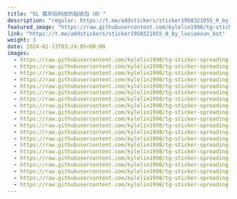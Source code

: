 ```yaml
---
title: "SL 喜欢玩科技的贴纸包（0）"
description: "regular: https://t.me/addstickers/sticker1950321055_0_by_luxiaoxun_bot"
featured_image: "https://raw.githubusercontent.com/kylelin1998/tg-sticker-spreading-worldwide-images/main/img/84cf474f-4027-4ad3-844c-e32af64a303a.jpg"
link: "https://t.me/addstickers/sticker1950321055_0_by_luxiaoxun_bot"
weight: 3
date: 2024-01-13T03:24:05+08:00
images:
  - https://raw.githubusercontent.com/kylelin1998/tg-sticker-spreading-worldwide-images/main/img/84cf474f-4027-4ad3-844c-e32af64a303a.jpg
  - https://raw.githubusercontent.com/kylelin1998/tg-sticker-spreading-worldwide-images/main/img/4c38f339-3157-4cec-836c-ccc39221c66b.jpg
  - https://raw.githubusercontent.com/kylelin1998/tg-sticker-spreading-worldwide-images/main/img/bab17b32-8b2c-4062-9272-ed32148e121a.jpg
  - https://raw.githubusercontent.com/kylelin1998/tg-sticker-spreading-worldwide-images/main/img/5ba3b865-9bfe-4ef4-846a-c755cfd7116a.jpg
  - https://raw.githubusercontent.com/kylelin1998/tg-sticker-spreading-worldwide-images/main/img/d832bdd1-5ad8-4a56-8afb-4f54ed5827c1.jpg
  - https://raw.githubusercontent.com/kylelin1998/tg-sticker-spreading-worldwide-images/main/img/c14529c2-9663-4034-91c3-1ecbde346a20.jpg
  - https://raw.githubusercontent.com/kylelin1998/tg-sticker-spreading-worldwide-images/main/img/95025464-7763-41c6-9b72-23dec1101184.jpg
  - https://raw.githubusercontent.com/kylelin1998/tg-sticker-spreading-worldwide-images/main/img/4beb8efa-2b0b-4717-b29b-3abeae7f8ddc.jpg
  - https://raw.githubusercontent.com/kylelin1998/tg-sticker-spreading-worldwide-images/main/img/2d85844d-0dd6-4da3-a9f3-2ba531158e92.jpg
  - https://raw.githubusercontent.com/kylelin1998/tg-sticker-spreading-worldwide-images/main/img/8015f095-fc8f-4ef6-ac6e-26cfc32bf9f4.jpg
  - https://raw.githubusercontent.com/kylelin1998/tg-sticker-spreading-worldwide-images/main/img/3d77497e-62a4-4780-89ba-16681e13b9ed.jpg
  - https://raw.githubusercontent.com/kylelin1998/tg-sticker-spreading-worldwide-images/main/img/e7acc263-06f3-40c4-935a-f9d13962f4b0.jpg
  - https://raw.githubusercontent.com/kylelin1998/tg-sticker-spreading-worldwide-images/main/img/999f0c47-8666-4c4b-a56e-dc324f074f04.jpg
  - https://raw.githubusercontent.com/kylelin1998/tg-sticker-spreading-worldwide-images/main/img/58dbb0c9-e4be-4e0f-a3a5-051f4b80e6cf.jpg
  - https://raw.githubusercontent.com/kylelin1998/tg-sticker-spreading-worldwide-images/main/img/b60f3232-6c7d-4889-930d-2950f6701b1f.jpg
  - https://raw.githubusercontent.com/kylelin1998/tg-sticker-spreading-worldwide-images/main/img/73bbc515-e534-4087-ab01-f978fc023c65.jpg
  - https://raw.githubusercontent.com/kylelin1998/tg-sticker-spreading-worldwide-images/main/img/8b577a15-4995-4653-b9df-b346258daf8c.jpg
  - https://raw.githubusercontent.com/kylelin1998/tg-sticker-spreading-worldwide-images/main/img/24b630fd-9e65-4bb5-ac70-ad6875528d70.jpg
  - https://raw.githubusercontent.com/kylelin1998/tg-sticker-spreading-worldwide-images/main/img/f0f4ea64-388a-4590-92e6-fc2e5a57cb24.jpg
  - https://raw.githubusercontent.com/kylelin1998/tg-sticker-spreading-worldwide-images/main/img/443fb29b-4634-4717-beb7-724060363956.jpg
---
```

